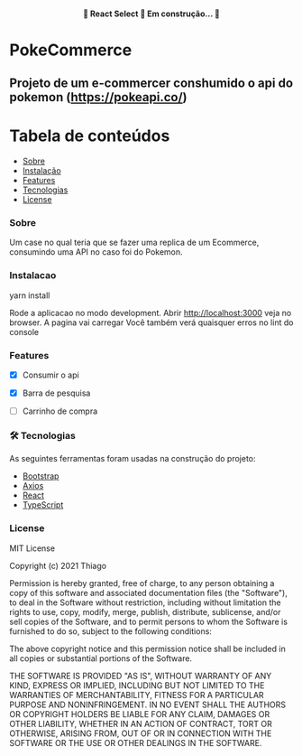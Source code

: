 <h4 align="center"> 
	🚧  React Select 🚀 Em construção...  🚧
</h4>

# PokeCommerce

## Projeto de um e-commercer conshumido o api do pokemon (https://pokeapi.co/)


Tabela de conteúdos
=================
<!--ts-->
   * [Sobre](#Sobre)
   * [Instalação](#Instalacao)
   * [Features](#Features)
   * [Tecnologias](#Tecnologias)
   * [License](#License)
<!--te-->


### Sobre 
Um case no qual teria que se fazer uma replica de um Ecommerce, consumindo uma API no caso foi do Pokemon.

### Instalacao
    
yarn install

Rode a aplicacao no modo development.
Abrir [http://localhost:3000](http://localhost:3000) veja no browser.
A pagina vai carregar
Você também verá quaisquer erros no lint do console


### Features

- [x] Consumir o api
- [x] Barra de pesquisa
- [ ] Carrinho de compra


### 🛠 Tecnologias

As seguintes ferramentas foram usadas na construção do projeto:

- [Bootstrap](https://react-bootstrap.github.io/components/cards/)
- [Axios](https://yarnpkg.com/package/axios)
- [React](https://pt-br.reactjs.org/)
- [TypeScript](https://www.typescriptlang.org/)


### License

MIT License

Copyright (c) 2021 Thiago

Permission is hereby granted, free of charge, to any person obtaining a copy
of this software and associated documentation files (the "Software"), to deal
in the Software without restriction, including without limitation the rights
to use, copy, modify, merge, publish, distribute, sublicense, and/or sell
copies of the Software, and to permit persons to whom the Software is
furnished to do so, subject to the following conditions:

The above copyright notice and this permission notice shall be included in all
copies or substantial portions of the Software.

THE SOFTWARE IS PROVIDED "AS IS", WITHOUT WARRANTY OF ANY KIND, EXPRESS OR
IMPLIED, INCLUDING BUT NOT LIMITED TO THE WARRANTIES OF MERCHANTABILITY,
FITNESS FOR A PARTICULAR PURPOSE AND NONINFRINGEMENT. IN NO EVENT SHALL THE
AUTHORS OR COPYRIGHT HOLDERS BE LIABLE FOR ANY CLAIM, DAMAGES OR OTHER
LIABILITY, WHETHER IN AN ACTION OF CONTRACT, TORT OR OTHERWISE, ARISING FROM,
OUT OF OR IN CONNECTION WITH THE SOFTWARE OR THE USE OR OTHER DEALINGS IN THE
SOFTWARE.